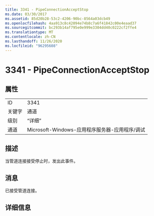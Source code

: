 ```yaml
---
title: 3341 - PipeConnectionAcceptStop
ms.date: 03/30/2017
ms.assetid: 85d20b28-53c2-4206-90bc-8564a03dcb49
ms.openlocfilehash: 4aa913c8c42094e74b8c7a6f41842c00e4eaad37
ms.sourcegitcommit: bc293b14af795e0e999e3304dd40c0222cf2ffe4
ms.translationtype: MT
ms.contentlocale: zh-CN
ms.lasthandoff: 11/26/2020
ms.locfileid: "96295608"
---
```

# <a name="3341---pipeconnectionacceptstop"></a>3341 - PipeConnectionAcceptStop

## <a name="properties"></a>属性  
  
|||  
|-|-|  
|ID|3341|  
|关键字|通道|  
|级别|“详细”|  
|通道|Microsoft-Windows-应用程序服务器-应用程序/调试|  
  
## <a name="description"></a>描述  

 当管道连接接受停止时，发出此事件。  
  
## <a name="message"></a>消息  

 已接受管道连接。  
  
## <a name="details"></a>详细信息
